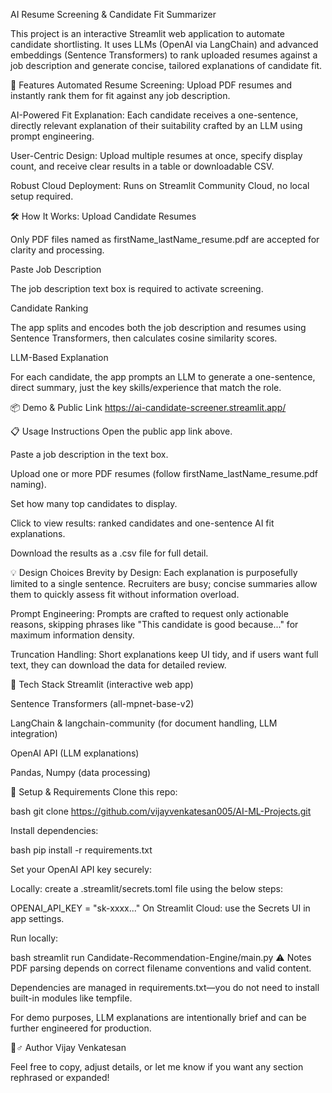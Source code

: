 AI Resume Screening & Candidate Fit Summarizer

This project is an interactive Streamlit web application to automate candidate shortlisting. It uses LLMs (OpenAI via LangChain) and advanced embeddings (Sentence Transformers) to rank uploaded resumes against a job description and generate concise, tailored explanations of candidate fit.

🚀 Features
Automated Resume Screening: Upload PDF resumes and instantly rank them for fit against any job description.

AI-Powered Fit Explanation: Each candidate receives a one-sentence, directly relevant explanation of their suitability crafted by an LLM using prompt engineering.

User-Centric Design: Upload multiple resumes at once, specify display count, and receive clear results in a table or downloadable CSV.

Robust Cloud Deployment: Runs on Streamlit Community Cloud, no local setup required.

🛠️ How It Works:
Upload Candidate Resumes

Only PDF files named as firstName_lastName_resume.pdf are accepted for clarity and processing.

Paste Job Description

The job description text box is required to activate screening.

Candidate Ranking

The app splits and encodes both the job description and resumes using Sentence Transformers, then calculates cosine similarity scores.

LLM-Based Explanation

For each candidate, the app prompts an LLM to generate a one-sentence, direct summary, just the key skills/experience that match the role.

📦 Demo & Public Link
https://ai-candidate-screener.streamlit.app/

📋 Usage Instructions
Open the public app link above.

Paste a job description in the text box.

Upload one or more PDF resumes (follow firstName_lastName_resume.pdf naming).

Set how many top candidates to display.

Click to view results: ranked candidates and one-sentence AI fit explanations.

Download the results as a .csv file for full detail.

💡 Design Choices
Brevity by Design: Each explanation is purposefully limited to a single sentence. Recruiters are busy; concise summaries allow them to quickly assess fit without information overload.

Prompt Engineering: Prompts are crafted to request only actionable reasons, skipping phrases like "This candidate is good because..." for maximum information density.

Truncation Handling: Short explanations keep UI tidy, and if users want full text, they can download the data for detailed review.

🧩 Tech Stack
Streamlit (interactive web app)

Sentence Transformers (all-mpnet-base-v2)

LangChain & langchain-community (for document handling, LLM integration)

OpenAI API (LLM explanations)

Pandas, Numpy (data processing)

🔑 Setup & Requirements
Clone this repo:

bash git clone https://github.com/vijayvenkatesan005/AI-ML-Projects.git

Install dependencies:

bash
pip install -r requirements.txt

Set your OpenAI API key securely:

Locally: create a .streamlit/secrets.toml file using the below steps:

OPENAI_API_KEY = "sk-xxxx..."
On Streamlit Cloud: use the Secrets UI in app settings.

Run locally:

bash
streamlit run Candidate-Recommendation-Engine/main.py
⚠️ Notes
PDF parsing depends on correct filename conventions and valid content.

Dependencies are managed in requirements.txt—you do not need to install built-in modules like tempfile.

For demo purposes, LLM explanations are intentionally brief and can be further engineered for production.

🙋♂️ Author
Vijay Venkatesan

Feel free to copy, adjust details, or let me know if you want any section rephrased or expanded!


